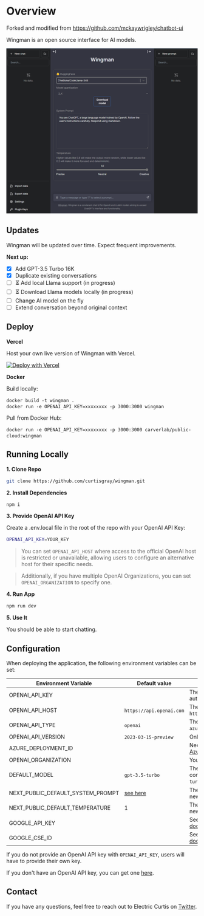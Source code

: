 # Overview

Forked and modified from https://github.com/mckaywrigley/chatbot-ui

Wingman is an open source interface for AI models.

![Wingman](./public/screenshots/wingman.png)

## Updates

Wingman will be updated over time. Expect frequent improvements.

**Next up:**

- [X] Add GPT-3.5 Turbo 16K
- [X] Duplicate existing conversations
- [ ] ⏳ Add local Llama support (in progress)
- [ ] ⏳ Download Llama models locally (in progress)
- [ ] Change AI model on the fly
- [ ] Extend conversation beyond original context

## Deploy

**Vercel**

Host your own live version of Wingman with Vercel.

[![Deploy with Vercel](https://vercel.com/button)](https://vercel.com/new/clone?repository-url=https%3A%2F%2Fgithub.com%2Fcurtisgray%2Fbot)

**Docker**

Build locally:

```shell
docker build -t wingman .
docker run -e OPENAI_API_KEY=xxxxxxxx -p 3000:3000 wingman
```

Pull from Docker Hub:

```
docker run -e OPENAI_API_KEY=xxxxxxxx -p 3000:3000 carverlab/public-cloud:wingman
```

## Running Locally

**1. Clone Repo**

```bash
git clone https://github.com/curtisgray/wingman.git
```

**2. Install Dependencies**

```bash
npm i
```

**3. Provide OpenAI API Key**

Create a .env.local file in the root of the repo with your OpenAI API Key:

```bash
OPENAI_API_KEY=YOUR_KEY
```

> You can set `OPENAI_API_HOST` where access to the official OpenAI host is restricted or unavailable, allowing users to configure an alternative host for their specific needs.

> Additionally, if you have multiple OpenAI Organizations, you can set `OPENAI_ORGANIZATION` to specify one.

**4. Run App**

```bash
npm run dev
```

**5. Use It**

You should be able to start chatting.

## Configuration

When deploying the application, the following environment variables can be set:

| Environment Variable              | Default value                  | Description                                                                                                                               |
| --------------------------------- | ------------------------------ | ----------------------------------------------------------------------------------------------------------------------------------------- |
| OPENAI_API_KEY                    |                                | The default API key used for authentication with OpenAI                                                                                   |
| OPENAI_API_HOST                   | `https://api.openai.com`       | The base url, for Azure use `https://<endpoint>.openai.azure.com`                                                                         |
| OPENAI_API_TYPE                   | `openai`                       | The API type, options are `openai` or `azure`                                                                                             |
| OPENAI_API_VERSION                | `2023-03-15-preview`           | Only applicable for Azure OpenAI                                                                                                          |
| AZURE_DEPLOYMENT_ID               |                                | Needed when Azure OpenAI, Ref [Azure OpenAI API](https://learn.microsoft.com/zh-cn/azure/cognitive-services/openai/reference#completions) |
| OPENAI_ORGANIZATION               |                                | Your OpenAI organization ID                                                                                                               |
| DEFAULT_MODEL                     | `gpt-3.5-turbo`                | The default model to use on new conversations, for Azure use `gpt-35-turbo`                                                               |
| NEXT_PUBLIC_DEFAULT_SYSTEM_PROMPT | [see here](utils/app/const.ts) | The default system prompt to use on new conversations                                                                                     |
| NEXT_PUBLIC_DEFAULT_TEMPERATURE   | 1                              | The default temperature to use on new conversations                                                                                       |
| GOOGLE_API_KEY                    |                                | See [Custom Search JSON API documentation][GCSE]                                                                                          |
| GOOGLE_CSE_ID                     |                                | See [Custom Search JSON API documentation][GCSE]                                                                                          |

If you do not provide an OpenAI API key with `OPENAI_API_KEY`, users will have to provide their own key.

If you don't have an OpenAI API key, you can get one [here](https://platform.openai.com/account/api-keys).

## Contact

If you have any questions, feel free to reach out to Electric Curtis on [Twitter](https://twitter.com/electric_curtis).

[GCSE]: https://developers.google.com/custom-search/v1/overview
